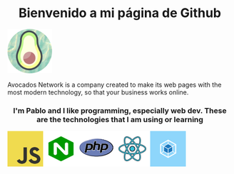 <h1 style="text-align: center;"> Bienvenido a mi página de Github </h1>
<img src="./readme-img/avocado_log.png" alt="Avocados logo." width="100" height="100">
<p>Avocados Network is a company created to make its web pages with the most modern technology, so that your business works online.</p>
<h3 style="text-align: center;">I'm Pablo and I like programming, especially web dev. These are the technologies that I am using or learning</h3>
<div style="display: flex; msrgin: 0 auto;">
    <img src="./readme-img/javascript-icon-png.png" alt="Js logo" width="80" height="80">
    <img src="./readme-img/nginx.png" alt="nginx logo" width="80" height="80">
    <img src="./readme-img/pnghost_php-software-development-kit-logo-node-js-programmer.png" alt="php logo" width="80" height="80">
    <img src="./readme-img/react.png" alt="reactjs logo" width="80" height="80">
    <img src="./readme-img/webpack.png" alt="webpack logo" width="80" height="80">
</div>